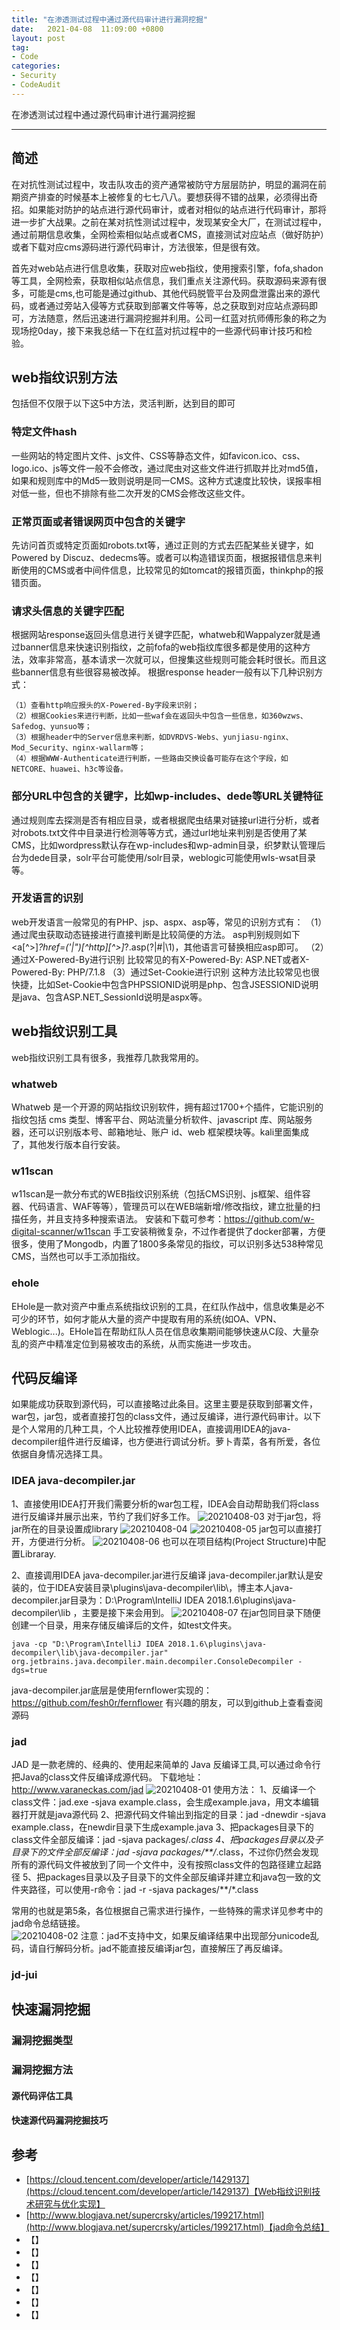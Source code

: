 ```yaml
---
title: "在渗透测试过程中通过源代码审计进行漏洞挖掘"
date:   2021-04-08  11:09:00 +0800
layout: post
tag:
- Code
categories:
- Security
- CodeAudit
---
```


在渗透测试过程中通过源代码审计进行漏洞挖掘

-------

## 简述
在对抗性测试过程中，攻击队攻击的资产通常被防守方层层防护，明显的漏洞在前期资产排查的时候基本上被修复的七七八八。要想获得不错的战果，必须得出奇招。如果能对防护的站点进行源代码审计，或者对相似的站点进行代码审计，那将进一步扩大战果。之前在某对抗性测试过程中，发现某安全大厂，在测试过程中，通过前期信息收集，全网检索相似站点或者CMS，直接测试对应站点（做好防护）或者下载对应cms源码进行源代码审计，方法很笨，但是很有效。

首先对web站点进行信息收集，获取对应web指纹，使用搜索引擎，fofa,shadon等工具，全网检索，获取相似站点信息，我们重点关注源代码。获取源码来源有很多，可能是cms,也可能是通过github、其他代码脱管平台及网盘泄露出来的源代码，或者通过旁站入侵等方式获取到部署文件等等，总之获取到对应站点源码即可，方法随意，然后迅速进行漏洞挖掘并利用。公司一红蓝对抗师傅形象的称之为现场挖0day，接下来我总结一下在红蓝对抗过程中的一些源代码审计技巧和检验。

## web指纹识别方法
包括但不仅限于以下这5中方法，灵活判断，达到目的即可

### 特定文件hash
一些网站的特定图片文件、js文件、CSS等静态文件，如favicon.ico、css、logo.ico、js等文件一般不会修改，通过爬虫对这些文件进行抓取并比对md5值，如果和规则库中的Md5一致则说明是同一CMS。这种方式速度比较快，误报率相对低一些，但也不排除有些二次开发的CMS会修改这些文件。

### 正常页面或者错误网页中包含的关键字
先访问首页或特定页面如robots.txt等，通过正则的方式去匹配某些关键字，如Powered by Discuz、dedecms等。或者可以构造错误页面，根据报错信息来判断使用的CMS或者中间件信息，比较常见的如tomcat的报错页面，thinkphp的报错页面。

### 请求头信息的关键字匹配
根据网站response返回头信息进行关键字匹配，whatweb和Wappalyzer就是通过banner信息来快速识别指纹，之前fofa的web指纹库很多都是使用的这种方法，效率非常高，基本请求一次就可以，但搜集这些规则可能会耗时很长。而且这些banner信息有些很容易被改掉。
根据response header一般有以下几种识别方式：

    （1）查看http响应报头的X-Powered-By字段来识别；
    （2）根据Cookies来进行判断，比如一些waf会在返回头中包含一些信息，如360wzws、Safedog、yunsuo等；
    （3）根据header中的Server信息来判断，如DVRDVS-Webs、yunjiasu-nginx、Mod_Security、nginx-wallarm等；
    （4）根据WWW-Authenticate进行判断，一些路由交换设备可能存在这个字段，如NETCORE、huawei、h3c等设备。

### 部分URL中包含的关键字，比如wp-includes、dede等URL关键特征
通过规则库去探测是否有相应目录，或者根据爬虫结果对链接url进行分析，或者对robots.txt文件中目录进行检测等等方式，通过url地址来判别是否使用了某CMS，比如wordpress默认存在wp-includes和wp-admin目录，织梦默认管理后台为dede目录，solr平台可能使用/solr目录，weblogic可能使用wls-wsat目录等。

### 开发语言的识别
web开发语言一般常见的有PHP、jsp、aspx、asp等，常见的识别方式有：
（1）通过爬虫获取动态链接进行直接判断是比较简便的方法。
    asp判别规则如下<a[^>]*?href=('|")[^http][^>]*?\.asp(\?|\#|\1)，其他语言可替换相应asp即可。
（2）通过X-Powered-By进行识别
    比较常见的有X-Powered-By: ASP.NET或者X-Powered-By: PHP/7.1.8
（3）通过Set-Cookie进行识别
    这种方法比较常见也很快捷，比如Set-Cookie中包含PHPSSIONID说明是php、包含JSESSIONID说明是java、包含ASP.NET_SessionId说明是aspx等。

## web指纹识别工具
web指纹识别工具有很多，我推荐几款我常用的。
### whatweb
Whatweb 是一个开源的网站指纹识别软件，拥有超过1700+个插件，它能识别的指纹包括 cms 类型、博客平台、网站流量分析软件、javascript 库、网站服务器，还可以识别版本号、邮箱地址、账户 id、web 框架模块等。kali里面集成了，其他发行版本自行安装。

### w11scan
w11scan是一款分布式的WEB指纹识别系统（包括CMS识别、js框架、组件容器、代码语言、WAF等等），管理员可以在WEB端新增/修改指纹，建立批量的扫描任务，并且支持多种搜索语法。
安装和下载可参考：https://github.com/w-digital-scanner/w11scan
手工安装稍微复杂，不过作者提供了docker部署，方便很多，使用了Mongodb，内置了1800多条常见的指纹，可以识别多达538种常见CMS，当然也可以手工添加指纹。

### ehole
EHole是一款对资产中重点系统指纹识别的工具，在红队作战中，信息收集是必不可少的环节，如何才能从大量的资产中提取有用的系统(如OA、VPN、Weblogic...)。EHole旨在帮助红队人员在信息收集期间能够快速从C段、大量杂乱的资产中精准定位到易被攻击的系统，从而实施进一步攻击。

## 代码反编译
如果能成功获取到源代码，可以直接略过此条目。这里主要是获取到部署文件，war包，jar包，或者直接打包的class文件，通过反编译，进行源代码审计。以下是个人常用的几种工具，个人比较推荐使用IDEA，直接调用IDEA的java-decompiler组件进行反编译，也方便进行调试分析。萝卜青菜，各有所爱，各位依据自身情况选择工具。

### IDEA java-decompiler.jar
1、直接使用IDEA打开我们需要分析的war包工程，IDEA会自动帮助我们将class进行反编译并展示出来，节约了我们好多工作。
![20210408-03](/images/20210408-03.png)
对于jar包，将jar所在的目录设置成library
![20210408-04](/images/20210408-04.png)
![20210408-05](/images/20210408-05.png)
jar包可以直接打开，方便进行分析。
![20210408-06](/images/20210408-06.png)
也可以在项目结构(Project Structure)中配置Libraray.

2、直接调用IDEA java-decompiler.jar进行反编译
java-decompiler.jar默认是安装的，位于IDEA安装目录\plugins\java-decompiler\lib\，博主本人java-decompiler.jar目录为：D:\Program\IntelliJ IDEA 2018.1.6\plugins\java-decompiler\lib ，主要是接下来会用到。
![20210408-07](/images/20210408-07.png)
在jar包同目录下随便创建一个目录，用来存储反编译后的文件，如test文件夹。
```
java -cp "D:\Program\IntelliJ IDEA 2018.1.6\plugins\java-decompiler\lib\java-decompiler.jar" org.jetbrains.java.decompiler.main.decompiler.ConsoleDecompiler -dgs=true
```

java-decompiler.jar底层是使用fernflower实现的：
https://github.com/fesh0r/fernflower 有兴趣的朋友，可以到github上查看查阅源码
### jad
JAD 是一款老牌的、经典的、使用起来简单的 Java 反编译工具,可以通过命令行把Java的class文件反编译成源代码。
下载地址：http://www.varaneckas.com/jad
![20210408-01](/images/20210408-01.png)
使用方法：
1、反编译一个class文件：jad.exe -sjava example.class，会生成example.java，用文本编辑器打开就是java源代码
2、把源代码文件输出到指定的目录：jad -dnewdir -sjava example.class，在newdir目录下生成example.java
3、把packages目录下的class文件全部反编译：jad -sjava packages/*.class
4、把packages目录以及子目录下的文件全部反编译：jad -sjava packages/**/*.class，不过你仍然会发现所有的源代码文件被放到了同一个文件中，没有按照class文件的包路径建立起路径
5、把packages目录以及子目录下的文件全部反编译并建立和java包一致的文件夹路径，可以使用-r命令：jad -r -sjava packages/**/*.class

常用的也就是第5条，各位根据自己需求进行操作，一些特殊的需求详见参考中的jad命令总结链接。    
![20210408-02](/images/20210408-02.png)
注意：jad不支持中文，如果反编译结果中出现部分unicode乱码，请自行解码分析。jad不能直接反编译jar包，直接解压了再反编译。

### jd-jui

## 快速漏洞挖掘
### 漏洞挖掘类型
### 漏洞挖掘方法
#### 源代码评估工具
#### 快速源代码漏洞挖掘技巧 

## 参考
- [https://cloud.tencent.com/developer/article/1429137](https://cloud.tencent.com/developer/article/1429137)【Web指纹识别技术研究与优化实现】
- [http://www.blogjava.net/supercrsky/articles/199217.html](http://www.blogjava.net/supercrsky/articles/199217.html)【jad命令总结】
- []()【】
- []()【】
- []()【】
- []()【】
- []()【】
- []()【】
- []()【】